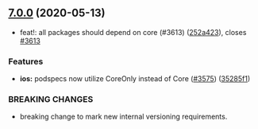 ## [7.0.0](https://github.com/invertase/react-native-firebase/tree/master/packages/analytics/compare/@react-native-firebase/analytics@7.0.0...@react-native-firebase/analytics@7.0.0) (2020-05-13)


* feat!: all packages should depend on core (#3613) ([252a423](https://github.com/invertase/react-native-firebase/tree/master/packages/analytics/commit/252a4239e98a0f2a55c4afcd2d82e4d5f97e65e9)), closes [#3613](https://github.com/invertase/react-native-firebase/tree/master/packages/analytics/issues/3613)


### Features

* **ios:** podspecs now utilize CoreOnly instead of Core ([#3575](https://github.com/invertase/react-native-firebase/tree/master/packages/analytics/issues/3575)) ([35285f1](https://github.com/invertase/react-native-firebase/tree/master/packages/analytics/commit/35285f1655b16d05e6630fc556f95cccfb707ee4))


### BREAKING CHANGES

* breaking change to mark new internal versioning requirements.



